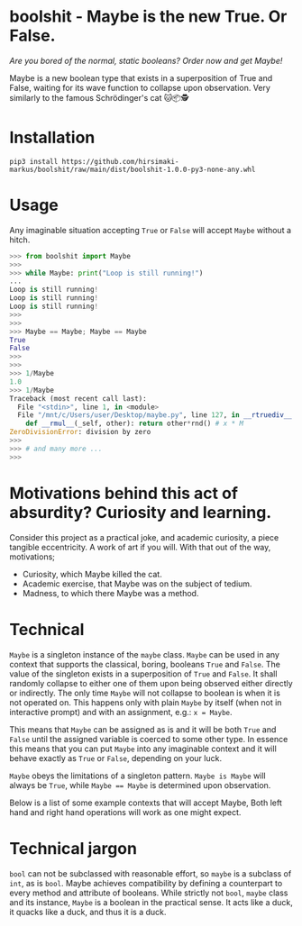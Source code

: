 # boolshit - Maybe is the new True. Or False.

_Are you bored of the normal, static booleans? Order now and get Maybe!_

 Maybe is a new boolean type that exists in a superposition of True and False, waiting for its wave function to collapse upon observation. Very similarly to the famous Schrödinger's cat 🐱📦🕵️

# Installation
```shell
pip3 install https://github.com/hirsimaki-markus/boolshit/raw/main/dist/boolshit-1.0.0-py3-none-any.whl
```

# Usage

Any imaginable situation accepting `True` or `False` will accept `Maybe` without a hitch.

```Python
>>> from boolshit import Maybe
>>>
>>> while Maybe: print("Loop is still running!")
...
Loop is still running!
Loop is still running!
Loop is still running!
>>>
>>>
>>> Maybe == Maybe; Maybe == Maybe
True
False
>>>
>>>
>>> 1/Maybe
1.0
>>> 1/Maybe
Traceback (most recent call last):
  File "<stdin>", line 1, in <module>
  File "/mnt/c/Users/user/Desktop/maybe.py", line 127, in __rtruediv__
    def __rmul__(_self, other): return other*rnd() # x * M
ZeroDivisionError: division by zero
>>>
>>> # and many more ...
>>>
```

# Motivations behind this act of absurdity? Curiosity and learning.

Consider this project as a practical joke, and academic curiosity, a piece tangible eccentricity. A work of art if you will. With that out of the way, motivations;

* Curiosity, which Maybe killed the cat.
* Academic exercise, that Maybe was on the subject of tedium.
* Madness, to which there Maybe was a method.

# Technical

`Maybe` is a singleton instance of the `maybe` class. `Maybe` can be used in any
context that supports the classical, boring, booleans `True` and `False`.
The value of the singleton exists in a superposition of `True` and `False`.
It shall randomly collapse to either one of them upon being observed either
directly or indirectly. The only time `Maybe` will not collapse to boolean
is when it is not operated on. This happens only with plain `Maybe` by
itself (when not in interactive prompt) and with an assignment, e.g.: `x = Maybe`.

This means that `Maybe` can be assigned as is and it will be both `True` and
`False` until the assigned variable is coerced to some other type. In
essence this means that you can put `Maybe` into any imaginable context
and it will behave exactly as `True` or `False`, depending on your luck.

`Maybe` obeys the limitations of a singleton pattern. `Maybe is Maybe` will
always be `True`, while `Maybe == Maybe` is determined upon observation.

Below is a list of some example contexts that will accept Maybe, Both
left hand and right hand operations will work as one might expect.

# Technical jargon

`bool` can not be subclassed with reasonable effort, so
`maybe` is a subclass of `int`, as is `bool`. Maybe achieves compatibility by
defining a counterpart to every method and attribute of booleans. While
strictly not `bool`, `maybe` class and its instance, `Maybe` is a boolean in
the practical sense. It acts like a duck, it quacks like a duck, and thus it
is a duck.

